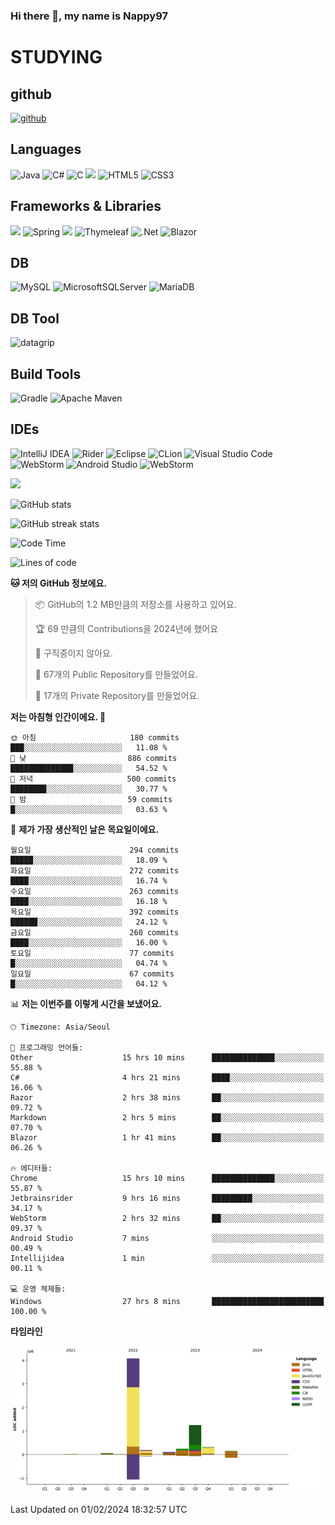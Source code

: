 ### Hi there 👋, my name is Nappy97

# STUDYING
## github
[<img src='https://cdn.jsdelivr.net/npm/simple-icons@3.0.1/icons/github.svg' alt='github' height='40'>](https://github.com/Nappy97)  

## Languages
![Java](https://img.shields.io/badge/java-%23ED8B00.svg?style=for-the-badge&logo=openjdk&logoColor=white) ![C#](https://img.shields.io/badge/c%23-%23239120.svg?style=for-the-badge&logo=c-sharp&logoColor=white) ![C](https://img.shields.io/badge/c-%2300599C.svg?style=for-the-badge&logo=c&logoColor=white) <img src="https://img.shields.io/badge/javascript-F7DF1E?style=for-the-badge&logo=javascript&logoColor=black"> ![HTML5](https://img.shields.io/badge/html5-%23E34F26.svg?style=for-the-badge&logo=html5&logoColor=white) ![CSS3](https://img.shields.io/badge/css3-%231572B6.svg?style=for-the-badge&logo=css3&logoColor=white)

## Frameworks & Libraries
<img src="https://img.shields.io/badge/bootstrap-7952B3?style=for-the-badge&logo=bootstrap&logoColor=white"> ![Spring](https://img.shields.io/badge/spring-%236DB33F.svg?style=for-the-badge&logo=spring&logoColor=white) <img src="https://img.shields.io/badge/jQuery-0769AD?style=for-the-badge&logo=jquery&logoColor=white"> ![Thymeleaf](https://img.shields.io/badge/Thymeleaf-%23005C0F.svg?style=for-the-badge&logo=Thymeleaf&logoColor=white) ![.Net](https://img.shields.io/badge/.NET-5C2D91?style=for-the-badge&logo=.net&logoColor=white) ![Blazor](https://img.shields.io/badge/blazor-%235C2D91.svg?style=for-the-badge&logo=blazor&logoColor=white)

## DB
![MySQL](https://img.shields.io/badge/mysql-%2300f.svg?style=for-the-badge&logo=mysql&logoColor=white) ![MicrosoftSQLServer](https://img.shields.io/badge/Microsoft%20SQL%20Server-CC2927?style=for-the-badge&logo=microsoft%20sql%20server&logoColor=white) ![MariaDB](https://img.shields.io/badge/MariaDB-003545?style=for-the-badge&logo=mariadb&logoColor=white)

## DB Tool
![datagrip](https://img.shields.io/badge/datagrip-9681EB?style=flat&logo=datagrip)

## Build Tools
![Gradle](https://img.shields.io/badge/Gradle-02303A.svg?style=for-the-badge&logo=Gradle&logoColor=white) ![Apache Maven](https://img.shields.io/badge/Apache%20Maven-C71A36?style=for-the-badge&logo=Apache%20Maven&logoColor=white)

## IDEs
![IntelliJ IDEA](https://img.shields.io/badge/IntelliJIDEA-000000.svg?style=for-the-badge&logo=intellij-idea&logoColor=white) ![Rider](https://img.shields.io/badge/Rider-000000.svg?style=for-the-badge&logo=Rider&logoColor=white&color=black&labelColor=crimson) ![Eclipse](https://img.shields.io/badge/Eclipse-FE7A16.svg?style=for-the-badge&logo=Eclipse&logoColor=white) ![CLion](https://img.shields.io/badge/CLion-black?style=for-the-badge&logo=clion&logoColor=white) ![Visual Studio Code](https://img.shields.io/badge/Visual%20Studio%20Code-0078d7.svg?style=for-the-badge&logo=visual-studio-code&logoColor=white) ![WebStorm](https://img.shields.io/badge/webstorm-143?style=for-the-badge&logo=webstorm&logoColor=white&color=black) ![Android Studio](https://img.shields.io/badge/Android%20Studio-3DDC84.svg?style=for-the-badge&logo=android-studio&logoColor=white) ![WebStorm](https://img.shields.io/badge/webstorm-143?style=for-the-badge&logo=webstorm&logoColor=white&color=black)

<div>
  <img  src="https://github-readme-stats.vercel.app/api/top-langs/?username=Nappy97&langs_count=8&exclude_repo=Example-deep-learning-from-scratch&layout=compact&line_height=24&hide_border=true&title_color=d88e82&card_width=280">
<div>
  
![GitHub stats](https://github-readme-stats.vercel.app/api?username=Nappy97&show_icons=true)  

![GitHub streak stats](https://github-readme-streak-stats.herokuapp.com/?user=Nappy97)  

<!--START_SECTION:waka-->
![Code Time](http://img.shields.io/badge/Code%20Time-1%2C456%20hrs%2011%20mins-blue)

![Lines of code](https://img.shields.io/badge/%EC%A0%80%EB%8A%94%20%EC%97%AC%ED%83%9C%EA%B9%8C%EC%A7%80%20-6.4%20million%20%EC%A4%84%EC%9D%98%20%EC%BD%94%EB%93%9C%EB%A5%BC%20%EC%9E%91%EC%84%B1%ED%96%88%EC%96%B4%EC%9A%94.-blue)

**🐱 저의 GitHub 정보에요.** 

> 📦 GitHub의 1.2 MB만큼의 저장소를 사용하고 있어요. 
 > 
> 🏆 69 만큼의 Contributions을 2024년에 했어요
 > 
> 🚫 구직중이지 않아요.
 > 
> 📜 67개의 Public Repository를 만들었어요. 
 > 
> 🔑 17개의 Private Repository를 만들었어요. 
 > 
**저는 아침형 인간이에요. 🐤** 

```text
🌞 아침                     180 commits         ███░░░░░░░░░░░░░░░░░░░░░░   11.08 % 
🌆 낮　                     886 commits         ██████████████░░░░░░░░░░░   54.52 % 
🌃 저녁                     500 commits         ████████░░░░░░░░░░░░░░░░░   30.77 % 
🌙 밤　                     59 commits          █░░░░░░░░░░░░░░░░░░░░░░░░   03.63 % 
```
📅 **제가 가장 생산적인 날은 목요일이에요.** 

```text
월요일                      294 commits         █████░░░░░░░░░░░░░░░░░░░░   18.09 % 
화요일                      272 commits         ████░░░░░░░░░░░░░░░░░░░░░   16.74 % 
수요일                      263 commits         ████░░░░░░░░░░░░░░░░░░░░░   16.18 % 
목요일                      392 commits         ██████░░░░░░░░░░░░░░░░░░░   24.12 % 
금요일                      260 commits         ████░░░░░░░░░░░░░░░░░░░░░   16.00 % 
토요일                      77 commits          █░░░░░░░░░░░░░░░░░░░░░░░░   04.74 % 
일요일                      67 commits          █░░░░░░░░░░░░░░░░░░░░░░░░   04.12 % 
```


📊 **저는 이번주를 이렇게 시간을 보냈어요.** 

```text
🕑︎ Timezone: Asia/Seoul

💬 프로그래밍 언어들: 
Other                    15 hrs 10 mins      ██████████████░░░░░░░░░░░   55.88 % 
C#                       4 hrs 21 mins       ████░░░░░░░░░░░░░░░░░░░░░   16.06 % 
Razor                    2 hrs 38 mins       ██░░░░░░░░░░░░░░░░░░░░░░░   09.72 % 
Markdown                 2 hrs 5 mins        ██░░░░░░░░░░░░░░░░░░░░░░░   07.70 % 
Blazor                   1 hr 41 mins        ██░░░░░░░░░░░░░░░░░░░░░░░   06.26 % 

🔥 에디터들: 
Chrome                   15 hrs 10 mins      ██████████████░░░░░░░░░░░   55.87 % 
Jetbrainsrider           9 hrs 16 mins       █████████░░░░░░░░░░░░░░░░   34.17 % 
WebStorm                 2 hrs 32 mins       ██░░░░░░░░░░░░░░░░░░░░░░░   09.37 % 
Android Studio           7 mins              ░░░░░░░░░░░░░░░░░░░░░░░░░   00.49 % 
Intellijidea             1 min               ░░░░░░░░░░░░░░░░░░░░░░░░░   00.11 % 

💻 운영 체제들: 
Windows                  27 hrs 8 mins       █████████████████████████   100.00 % 
```

**타임라인**

![Lines of Code chart](https://raw.githubusercontent.com/Nappy97/Nappy97/main/assets/bar_graph.png)


 Last Updated on 01/02/2024 18:32:57 UTC
<!--END_SECTION:waka-->
